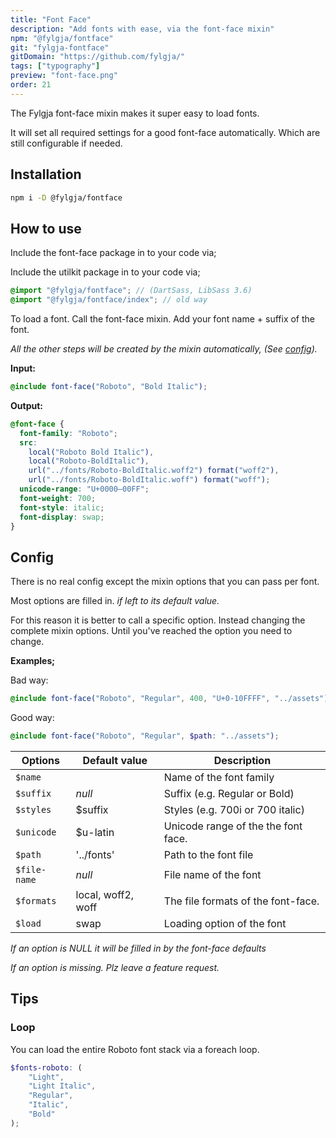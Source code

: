 ```yaml
---
title: "Font Face"
description: "Add fonts with ease, via the font-face mixin"
npm: "@fylgja/fontface"
git: "fylgja-fontface"
gitDomain: "https://github.com/fylgja/"
tags: ["typography"]
preview: "font-face.png"
order: 21
---
```


The Fylgja font-face mixin makes it super easy to load fonts.

It will set all required settings for a good font-face automatically.
Which are still configurable if needed.

## Installation

```bash
npm i -D @fylgja/fontface
```

## How to use

Include the font-face package in to your code via;

Include the utilkit package in to your code via;

```scss 
@import "@fylgja/fontface"; // (DartSass, LibSass 3.6)
@import "@fylgja/fontface/index"; // old way
```

To load a font.
Call the font-face mixin.
Add your font name + suffix of the font.

_All the other steps will be created by the mixin automatically,_
_(See [config](#config))._

**Input:**

```scss
@include font-face("Roboto", "Bold Italic");
```

**Output:**

```css
@font-face {
  font-family: "Roboto";
  src:
    local("Roboto Bold Italic"),
    local("Roboto-BoldItalic"),
    url("../fonts/Roboto-BoldItalic.woff2") format("woff2"),
    url("../fonts/Roboto-BoldItalic.woff") format("woff");
  unicode-range: "U+0000—00FF";
  font-weight: 700;
  font-style: italic;
  font-display: swap;
}
```

## Config

There is no real config except the mixin options that you can pass per font.

Most options are filled in.
_if left to its default value._

For this reason it is better to call a specific option.
Instead changing the complete mixin options.
Until you've reached the option you need to change.

**Examples;**

Bad way:

```scss
@include font-face("Roboto", "Regular", 400, "U+0-10FFFF", "../assets");
```

Good way:

```scss
@include font-face("Roboto", "Regular", $path: "../assets");
```

| Options      | Default value      | Description                         |
| ------------ | ------------------ | ----------------------------------- |
| `$name`      |                    | Name of the font family             |
| `$suffix`    | _null_             | Suffix (e.g. Regular or Bold)       |
| `$styles`    | $suffix            | Styles (e.g. 700i or 700 italic)    |
| `$unicode`   | $u-latin           | Unicode range of the the font face. |
| `$path`      | '../fonts'         | Path to the font file               |
| `$file-name` | _null_             | File name of the font               |
| `$formats`   | local, woff2, woff | The file formats of the font-face.  |
| `$load`      | swap               | Loading option of the font          |

_If an option is NULL it will be filled in by the font-face defaults_

_If an option is missing. Plz leave a feature request._

## Tips

### Loop

You can load the entire Roboto font stack via a foreach loop.

```scss
$fonts-roboto: (
    "Light",
    "Light Italic",
    "Regular",
    "Italic",
    "Bold"
);
